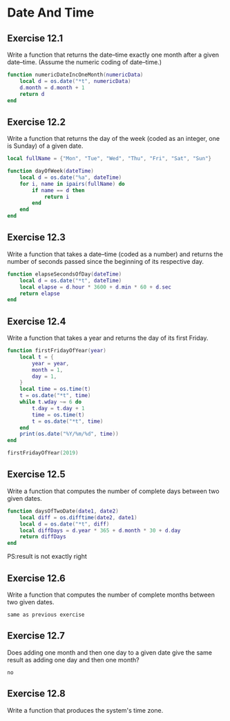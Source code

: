 # Date And Time #

## Exercise 12.1 ##

Write a function that returns the date–time exactly one month after a given date–time. (Assume the numeric coding of date–time.)

```lua
function numericDateIncOneMonth(numericData)
    local d = os.date("*t", numericData)
    d.month = d.month + 1
    return d
end
```

## Exercise 12.2 ##

Write a function that returns the day of the week (coded as an integer, one is Sunday) of a given date.

```lua
local fullName = {"Mon", "Tue", "Wed", "Thu", "Fri", "Sat", "Sun"}

function dayOfWeek(dateTime)
    local d = os.date("%a", dateTime)
    for i, name in ipairs(fullName) do
        if name == d then
            return i
        end
    end
end
```

## Exercise 12.3 ##

Write a function that takes a date–time (coded as a number) and returns the number of seconds passed since the beginning of its respective day.

```lua
function elapseSecondsOfDay(dateTime)
    local d = os.date("*t", dateTime)
    local elapse = d.hour * 3600 + d.min * 60 + d.sec
    return elapse
end
```

## Exercise 12.4 ##

Write a function that takes a year and returns the day of its first Friday.

```lua
function firstFridayOfYear(year)
    local t = {
        year = year,
        month = 1,
        day = 1,
    }
    local time = os.time(t)
    t = os.date("*t", time)
    while t.wday ~= 6 do
        t.day = t.day + 1
        time = os.time(t)
        t = os.date("*t", time)
    end
    print(os.date("%Y/%m/%d", time))
end

firstFridayOfYear(2019)
```

## Exercise 12.5 ##

Write a function that computes the number of complete days between two given dates.

```lua
function daysOfTwoDate(date1, date2)
    local diff = os.difftime(date2, date1)
    local d = os.date("*t", diff)
    local diffDays = d.year * 365 + d.month * 30 + d.day
    return diffDays
end

```

PS:result is not exactly right

## Exercise 12.6 ##

Write a function that computes the number of complete months between two given dates.

``same as previous exercise``

## Exercise 12.7 ##

Does adding one month and then one day to a given date give the same result as adding one day and then one month?

``no``

## Exercise 12.8 ##

Write a function that produces the system's time zone.
